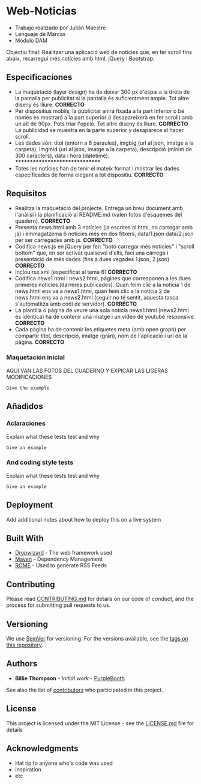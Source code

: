 # Web-Noticias

* Trabajo realizado por Julián Maestre
* Lenguaje de Marcas
* Módulo DAM

Objectiu final: Realitzar una aplicació web de notícies que, en fer scroll fins abaix, recarregui més notícies amb html, jQuery i Bootstrap.

## Especificaciones

* La maquetació (layer design) ha de deixar 300 px d'espai a la dreta de la pantalla per publicitat si la pantalla és suficientment ample. Tot altre diseny és lliure.  <b>CORRECTO</b>
* Per dispositius mòbils, la publicitat anirá fixada a la part inferior o bé només es mostrará a la part superior (i desapareixerà en fer scroll) amb un alt de 90px. Pots triar l'opció. Tot altre diseny és lliure.  <b>CORRECTO</b> <br>La publicidad se muestra en la parte superior y desaparece al hacer scroll.
* Les dades són: títol (entorn a 8 paraules), imgbig (url al json, imatge a la carpeta), imgmid (url al json, imatge a la carpeta), descripció (mínim de 300 caràcters), data i hora (datetime).  <b>*****************************</b>
* Totes les notícies han de tenir el mateix format i mostrar les dades especificades de forma elegant a tot dispositiu.  <b>CORRECTO</b>

## Requisitos

* Realitza la maquetació del projecte. Entrega un breu document amb l'análisi i la planificació al README.md (valen fotos d'esquemes del quadern).  <b>CORRECTO</b>
* Presenta news.html amb 3 notícies (ja escrites al html, no carregar amb js) i emmagatzema 6 noticies més en dos fitxers, data/1.json data/2.json per ser carregades amb js.  <b>CORRECTO</b>
* Codifica news.js en jQuery per fer: "botó carregar més notícies" i "scroll bottom" que, en ser activat qualsevol d'ells, faci una càrrega i presentació de més dades (fins a dues vegades 1.json, 2.json)  <b>CORRECTO</b>
* Inclou rss.xml (especificat al tema 6)  <b>CORRECTO</b>
* Codifica news1.html i news2.html, pàgines que corresponen a les dues primeres noticies (darreres publicades). Quan feim clic a la notícia 1 de news.html ens va a news1.html, quan feim clic a la notícia 2 de news.html ens va a news2.html (seguir no té sentit, aquesta tasca s'automatitza amb codi de servidor).  <b>CORRECTO</b>
* La plantilla o pàgina de veure una sola notícia news1.html (news2.html és idèntica) ha de contenir una imatge i un vídeo de youtube responsive.  <b>CORRECTO</b>
* Cada pàgina ha de contenir les etiquetes meta (amb open graph) per compartir títol, descripció, imatge (gran), nom de l'aplicació i url de la pàgina.  <b>CORRECTO</b>


### Maquetación inicial

AQUI VAN LAS FOTOS DEL CUADERNO Y EXPICAR LAS LIGERAS MODIFICACIONES

```
Give the example
```

## Añadidos



### Aclaraciones

Explain what these tests test and why

```
Give an example
```

### And coding style tests

Explain what these tests test and why

```
Give an example
```

## Deployment

Add additional notes about how to deploy this on a live system

## Built With

* [Dropwizard](http://www.dropwizard.io/1.0.2/docs/) - The web framework used
* [Maven](https://maven.apache.org/) - Dependency Management
* [ROME](https://rometools.github.io/rome/) - Used to generate RSS Feeds

## Contributing

Please read [CONTRIBUTING.md](https://gist.github.com/PurpleBooth/b24679402957c63ec426) for details on our code of conduct, and the process for submitting pull requests to us.

## Versioning

We use [SemVer](http://semver.org/) for versioning. For the versions available, see the [tags on this repository](https://github.com/your/project/tags). 

## Authors

* **Billie Thompson** - *Initial work* - [PurpleBooth](https://github.com/PurpleBooth)

See also the list of [contributors](https://github.com/your/project/contributors) who participated in this project.

## License

This project is licensed under the MIT License - see the [LICENSE.md](LICENSE.md) file for details

## Acknowledgments

* Hat tip to anyone who's code was used
* Inspiration
* etc

